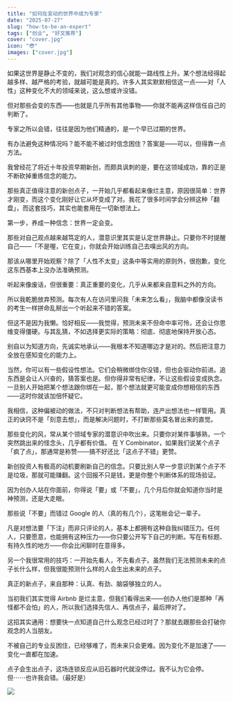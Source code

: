 ```yaml
---
title: "如何在变动的世界中成为专家"
date: "2025-07-27"
slug: "how-to-be-an-expert"
tags: ["创业", "好文推荐"]
cover: "cover.jpg"
icon: "😎"
images: ["cover.jpg"]
---
```

如果这世界是静止不变的，我们对观念的信心就能一路线性上升。某个想法经得起越多样、越严格的考验，就越可能是真的。许多人其实默默相信这一点——对「人性」这种变化不大的领域来说，这么想或许没错。



但对那些会变的东西——也就是几乎所有其他事物——你就不能再这样信任自己的判断了。



专家之所以会错，往往是因为他们精通的，是一个早已过期的世界。



有办法避免这种情况吗？能不能不被过时信念困住？答案是——可以，但得靠一点方法。



我曾经花了将近十年投资早期新创，而颇具讽刺的是，要在这领域成功，靠的正是不断砍掉重练信念的能力。



那些真正值得注意的新创点子，一开始几乎都看起来像烂主意，原因很简单：世界才刚变，而这个变化刚好让它从坏变成了对。我花了很多时间学会分辨这种「翻盘」，而这套技巧，其实也能套用在一切新想法上。



第一步，养成一种信念：世界一定会变。



那些对自己观点越来越笃定的人，潜意识里其实是认定世界静止。只要你不时提醒自己——「不是喔，它在变」，你就会开始训练自己去嗅出风的方向。



那该从哪里开始观察？除了「人性不太变」这条中等实用的原则外，很抱歉，变化这东西基本上没办法准确预测。



听起来像废话，但很重要：真正重要的变化，几乎从来都来自意料之外的方向。



所以我乾脆放弃预测。每次有人在访问里问我「未来怎么看」，我脑中都像没读书的考生一样拼命乱掰出一个听起来不错的答案。



但这不是因为我懒。恰好相反——我觉得，预测未来不但命中率可怜，还会让你思维变得僵硬。与其乱猜，不如选择更实际的策略：彻底、彻底地保持开放心态。



别自以为知道方向，先诚实地承认——我根本不知道哪边才是对的。然后把注意力全放在感知变化的能力上。



当然，你可以有一些假设性想法。它们会稍微绑住你没错，但也会驱动你前进。追东西是会让人兴奋的，猜答案也是。但你得非常有纪律，不让这些假设变成执念。
一旦别人开始把某个想法跟你绑在一起，那个想法就更可能变成你想相信的东西——这时你就该加倍怀疑它。



我相信，这种偏被动的做法，不只对判断想法有帮助，连产出想法也一样管用。真正的诀窍不是「刻意去想」，而是解决问题时，不打断那些莫名冒出来的直觉。



那些变化的风，常从某个领域专家的潜意识中吹出来。只要你对某件事够熟，一个突然跳出来的怪念头，几乎都有价值。
在 Y Combinator，如果我们说某个点子「疯了点」，那通常是称赞——搞不好还比「这点子不错」更赞。



新创投资人有极高的动机要刷新自己的信念。只要比别人早一步意识到某个点子不是垃圾，那就可能赚翻。这个回报不只是钱，更是你整个判断体系的现场验证。



因为创办人站在你面前，你得说「要」或「不要」，几个月后你就会知道你当时是神预测，还是大走眼。



那些说「不要」而错过 Google 的人（真的有几个），这笔帐会记一辈子。



凡是对想法要「下注」而非只评论的人，基本上都拥有这种自我纠错压力。任何人，只要愿意，也能拥有这种压力——你只要公开写下自己的判断。写在有标题、有持久性的地方——你会比闲聊时在意得多。



另一个我很常用的技巧：一开始先看人，不先看点子。虽然我们无法预测未来的点子长什么样，但我很能预测什么样的人会生出未来的点子。



真正的新点子，来自那种：认真、有劲、脑袋够独立的人。



当初我们其实觉得 Airbnb 是烂主意，但我们看得出来——创办人他们是那种「再怪都不会怕」的人，所以我们选择先信人、再信点子，最后押对了。



这招其实通用：想要快一点知道自己什么观念已经过时了？那就去跟那些会打破你观念的人当朋友。



不被自己的专业反困住，已经够难了，而未来只会更难。因为变化不是加速了——变化一直都在加速。



点子会生出点子，这场连锁反应从旧石器时代就没停过。我不认为它会停。
但⋯⋯也许我会错。（最好是）




![](https://prod-files-secure.s3.us-west-2.amazonaws.com/112d0858-5090-4d34-a606-b75eb8d65fd2/46476355-9cf3-4e99-9b7a-3531bc426380/1000202064.png?X-Amz-Algorithm=AWS4-HMAC-SHA256&X-Amz-Content-Sha256=UNSIGNED-PAYLOAD&X-Amz-Credential=ASIAZI2LB466YYJZ44IC%2F20250802%2Fus-west-2%2Fs3%2Faws4_request&X-Amz-Date=20250802T111149Z&X-Amz-Expires=3600&X-Amz-Security-Token=IQoJb3JpZ2luX2VjENn%2F%2F%2F%2F%2F%2F%2F%2F%2F%2FwEaCXVzLXdlc3QtMiJGMEQCIAdqs7bQtVpuk9vuNnFLBeoW6ZIdC2TldRnHZuvxe3arAiAL%2FvDpmqlIT0xFPGKZ%2BFV8ivYeuZr4bbNT6v%2FhZgLWkyr%2FAwgSEAAaDDYzNzQyMzE4MzgwNSIMGP4JRTf4xXqbASYWKtwDpOb0gmiy5F4bUwpk4cJIvrCWnupmBCRQ9Qf9rOiAUd6LNfWYdDrETjVtAJQoXnGVPS2PXuWlw7m6y3VURH9RWmLuWSqNAGpScRb9BBZWBn%2B1JF98dlocSOh29Fg%2Fr6qB%2FpMcDrHebYPrt%2ByjKt0ONnSmCB8smD%2Bi5a2nFYdaQIVH%2BhKfxDSAsIis2AheVqeIQ%2BznomP5000OigcC8KfUBwMf18XGc%2BE%2F2DyuArw5QjYXOmCkbyTm8qN2Ea9e%2FIeeGo91jSwTrAzSfZ65UOq2lGIQvzGShumQUmesIKRr%2B8Pd71ol5bnCVEh4Xpka%2FSElxuDb1ufveJHdslnY7oeg%2FyJo9A%2FRnSujg2DOoaFboddXARy%2Ba70I%2FHxz0VROVFgR7aD1oQbMsi0rYKTx%2Bdi3z7ye4uRsfS%2Bq7FAFYRQFzHwISLNXbINHTeWJvOsoGzwjiC2%2F%2Bwnpu1E07t9lwbGvgikQ47iwF3xIvxISHQtExYtGpz8SMYcf0WcTEd0HE5CAo9yekClSfrY2viEzqPUEE29XEOMtBZaOhgp8EMeyH6Bd8SSN%2FpvWAgPFIg5JgKyLu4BNwbH5mzhZMFJejIaJiod1Eyjc95FtxuEtqnoz4nZztO6QJmCbExZ0lSww0aa3xAY6pgEXKcbo94eMWeUkROXWRpMoWkYxjW%2F0JRINmK%2BRTnHVcNzFAH9atVxMNHAxUlzo3qKTJ3P7ycD9864oh6dJ2Sj%2Fq6L8JbAlNKXz52kubfe4P0gIDVsLmUe4evamOsFShOaoensUY1Zp9pCWH3TUXFefjlYWalkPL42uOozCTU%2BWN3L4dcY35R38fxQkMdWxTm%2FEVlT%2B%2BhUKGLELfIAOz4HJ%2BluS2TUx&X-Amz-Signature=5908258c46b47b6d67a138e29eae5e0de6d6353e27d3e6b1f7db585eabe7c23c&X-Amz-SignedHeaders=host&x-amz-checksum-mode=ENABLED&x-id=GetObject)

